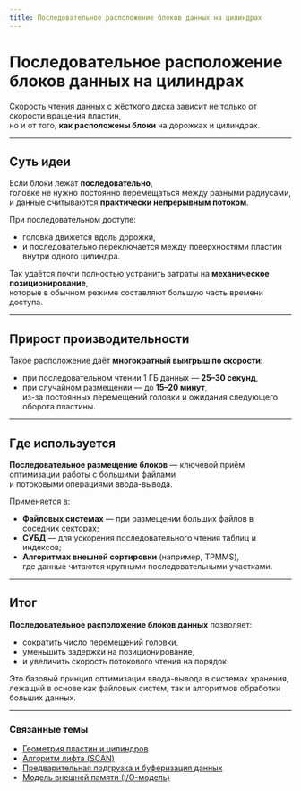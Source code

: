 ```yaml
---
title: Последовательное расположение блоков данных на цилиндрах
---
```


# Последовательное расположение блоков данных на цилиндрах


Скорость чтения данных с жёсткого диска зависит не только от скорости вращения пластин,  
но и от того, **как расположены блоки** на дорожках и цилиндрах.

---

## Суть идеи

Если блоки лежат **последовательно**,  
головке не нужно постоянно перемещаться между разными радиусами,  
и данные считываются **практически непрерывным потоком**.

При последовательном доступе:

- головка движется вдоль дорожки,  
- и последовательно переключается между поверхностями пластин внутри одного цилиндра.

Так удаётся почти полностью устранить затраты на **механическое позиционирование**,  
которые в обычном режиме составляют большую часть времени доступа.

---

## Прирост производительности

Такое расположение даёт **многократный выигрыш по скорости**:

- при последовательном чтении 1 ГБ данных — **25–30 секунд**,  
- при случайном размещении — до **15–20 минут**,  
  из-за постоянных перемещений головки и ожидания следующего оборота пластины.

---

## Где используется

**Последовательное размещение блоков** — ключевой приём оптимизации работы с большими файлами  
и потоковыми операциями ввода-вывода.

Применяется в:

- **Файловых системах** — при размещении больших файлов в соседних секторах;  
- **СУБД** — для ускорения последовательного чтения таблиц и индексов;  
- **Алгоритмах внешней сортировки** (например, TPMMS),  
  где данные читаются крупными последовательными участками.

---

## Итог

**Последовательное расположение блоков данных** позволяет:

- сократить число перемещений головки,  
- уменьшить задержки на позиционирование,  
- и увеличить скорость потокового чтения на порядок.

Это базовый принцип оптимизации ввода-вывода в системах хранения,  
лежащий в основе как файловых систем, так и алгоритмов обработки больших данных.

---

### Связанные темы

- [Геометрия пластин и цилиндров](./DiskGeometry.md)  
- [Алгоритм лифта (SCAN)](../IO_Scheduling/Elevator_SCAN.md)  
- [Предварительная подгрузка и буферизация данных](./Prefetching_and_Buffering.md)  
- [Модель внешней памяти (I/O-модель)](../Theory/ExternalMemoryModel.md)
